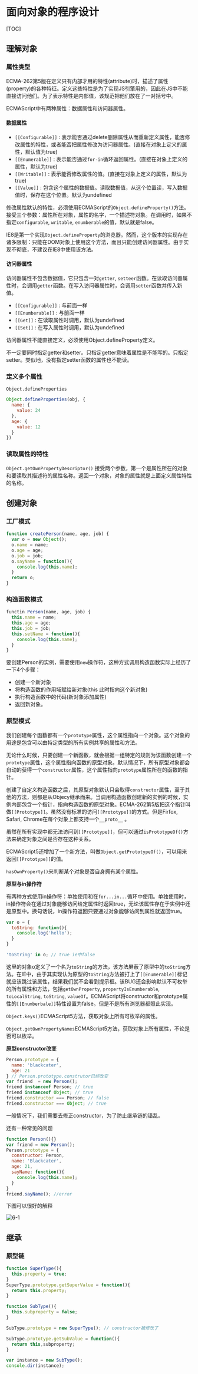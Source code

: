 # 面向对象的程序设计

[TOC]

## 理解对象

### 属性类型

ECMA-262第5版在定义只有内部才用的特性(attribute)时，描述了属性(property)的各种特征。定义这些特性是为了实现JS引擎用的，因此在JS中不能直接访问他们。为了表示特性是内部值，该规范把他们放在了一对括号中。

ECMAScript中有两种属性：数据属性和访问器属性。

#### 数据属性

- `[[Configurable]]` : 表示能否通过delete删除属性从而重新定义属性，能否修改属性的特性，或者能否把属性修改为访问器属性。(直接在对象上定义的属性，默认值为true)
- `[[Enumerable]]` : 表示能否通过`for-in`循环返回属性。(直接在对象上定义的属性，默认为true)
- `[[Writable]]` : 表示能否修改属性的值。(直接在对象上定义的属性，默认为true)
- `[[Value]]` : 包含这个属性的数据值。读取数据值，从这个位置读，写入数据值时，保存在这个位置。默认为undefined

修改属性默认的特性，必须使用ECMAScript的`Object.defineProperty()`方法。接受三个参数：属性所在对象，属性的名字，一个描述符对象。在调用时，如果不指定`configurable`, `writable`, `enumberable`的值，默认就是false。

IE8是第一个实现`Object.defineProperty`的浏览器。然而，这个版本的实现存在诸多限制：只能在DOM对象上使用这个方法，而且只能创建访问器属性。由于实现不彻底，不建议在IE8中使用该方法。

#### 访问器属性

访问器属性不包含数据值，它只包含一对`getter`, `setteer`函数。在读取访问器属性时，会调用`getter`函数。在写入访问器属性时，会调用`setter`函数并传入新值。

- `[[Configurable]]` : 与前面一样
- `[[Enumberable]]` : 与前面一样
- `[[Get]]` : 在读取属性时调用，默认为undefined
- `[[Set]]` : 在写入属性时调用，默认为undefined

访问器属性不能直接定义，必须使用Object.defineProperty定义。

不一定要同时指定getter和setter。只指定getter意味着属性是不能写的。只指定setter。类似地，没有指定setter函数的属性也不能读。

### 定义多个属性

`Object.defineProperties`

```javascript
Object.defineProperties(obj, {
  name: {
    value: 24	
  },
  age: {
    value: 12
  }
})
```

### 读取属性的特性

`Object.getOwnPropertyDescriptor()` 接受两个参数，第一个是属性所在的对象和要读取其描述符的属性名称。返回一个对象，对象的属性就是上面定义属性特性的名称。



## 创建对象

### 工厂模式

```javascript
function createPerson(name, age, job) {
  var o = new Object();
  o.name = name;
  o.age = age;
  o.job = job;
  o.sayName = function(){
    console.log(this.name);
  }
  return o;
}
```

### 构造函数模式

```javascript
functin Person(name, age, job) {
  this.name = name;
  this.age = age;
  this.job = job;
  this.setName = function(){
    console.log(this.name);
  }
}
```

要创建Person的实例，需要使用`new`操作符，这种方式调用构造函数实际上经历了一下4个步骤：

- 创建一个新对象
- 将构造函数的作用域赋给新对象(this 此时指向这个新对象)
- 执行构造函数中的代码(新对象添加属性)
- 返回新对象。

### 原型模式

我们创建每个函数都有一个`prototype`属性，这个属性指向一个对象。这个对象的用途是包含可以由特定类型的所有实例共享的属性和方法。

无论什么时候，只要创建一个新函数，就会根据一组特定的规则为该函数创建一个`prototype`属性，这个属性指向函数的原型对象。默认情况下，所有原型对象都会自动的获得一个`constructor`属性，这个属性指向`prototype`属性所在的函数的指针。

创建了自定义构造函数之后，其原型对象默认只会取得`constructor`属性，至于其他的方法，则都是从Objecy继承而来。当调用构造函数创建新的实例的时候，实例内部包含一个指针，指向构造函数的原型对象。ECMA-262第5版把这个指针叫做`[[Prototype]]`。虽然没有标准的访问`[[Prototype]]`的方式。但是Firfox, Safari, Chrome在每个对象上都支持一个`__proto__` 。

虽然在所有实现中都无法访问到`[[Prototype]]`，但可以通过`isPrototypeOf()`方法来确定对象之间是否存在这种关系。

ECMAScript5还增加了一个新方法，叫做`Object.getPrototypeOf()`，可以用来返回`[[Prototype]]`的值。

`hasOwnProperty()`来判断某个对象是否自身拥有某个属性。

**原型与in操作符**

有两种方式使用in操作符：单独使用和在`for...in...`循环中使用。单独使用时，in操作符会在通过对象能够访问给定属性时返回true，无论该属性存在于实例中还是原型中。换句话说，in操作符返回只要通过对象能够访问到属性就返回true。

```javascript
var o = {
  toString: function(){
    console.log('hello');
  }
}

'toString' in o; // true ie中false
```

这里的对象o定义了一个名为`toString`的方法，该方法屏蔽了原型中的`toString`方法。在IE中，由于其实现认为原型的`toString`方法被打上了`[[Enumerable]]`标记就应该跳过该属性，结果我们就不会看到提示框。该BUG还会影响默认不可枚举的所有属性和方法，包括`getOwnProperty`, `propertyIsEnumberable`, `toLocalString`, `toString`, `valueOf`。ECMAScript将constructor和prototype属性的`[[Enumberbale]]`特性设置为false。但是不是所有浏览器都照此实现。

`Object.keys()`ECMAScript5方法，获取对象上所有可枚举的属性。

`Object.getOwnPropertyNames`ECMAScript5方法，获取对象上所有属性，不论是否可以枚举。

**原型constructor改变**

```javascript
Person.prototype = {
  name: 'blackcater',
  age: 21
} // Person.prototype.construtor已经改变
var friend  = new Person();
friend instanceof Person; // true
friend instanceof Object; // true
friend.constructor === Person; // false
friend.constructor === Object; // true
```

一般情况下，我们需要去修正constructor，为了防止继承链的错乱。

还有一种常见的问题

```javascript
function Person(){}
var friend = new Person();
Person.prototype = {
  constructor: Person,
  name: 'Blackcater',
  age: 21,
  sayName: function(){
    console.log(this.name);
  }
}
friend.sayName(); //error
```

下图可以很好的解释

![6-1](./images/6-1.PNG)



## 继承

### 原型链

```javascript
function SuperType(){
  this.property = true;
}
SuperType.prototype.getSuperValue = function(){
  return this.property;
}

function SubType(){
  this.subproperty = false;
}

SubType.prototype = new SuperType(); // constructor被修改了

SubType.prototype.getSubValue = function(){
  return this,subproperty;
}

var instance = new SubType();
console.dir(instance);
```

